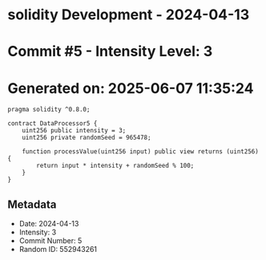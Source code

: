 ﻿# solidity Development - 2024-04-13
# Commit #5 - Intensity Level: 3
# Generated on: 2025-06-07 11:35:24
```solidity
pragma solidity ^0.8.0;

contract DataProcessor5 {
    uint256 public intensity = 3;
    uint256 private randomSeed = 965478;

    function processValue(uint256 input) public view returns (uint256) {
        return input * intensity + randomSeed % 100;
    }
}
```
## Metadata
- Date: 2024-04-13
- Intensity: 3
- Commit Number: 5
- Random ID: 552943261

